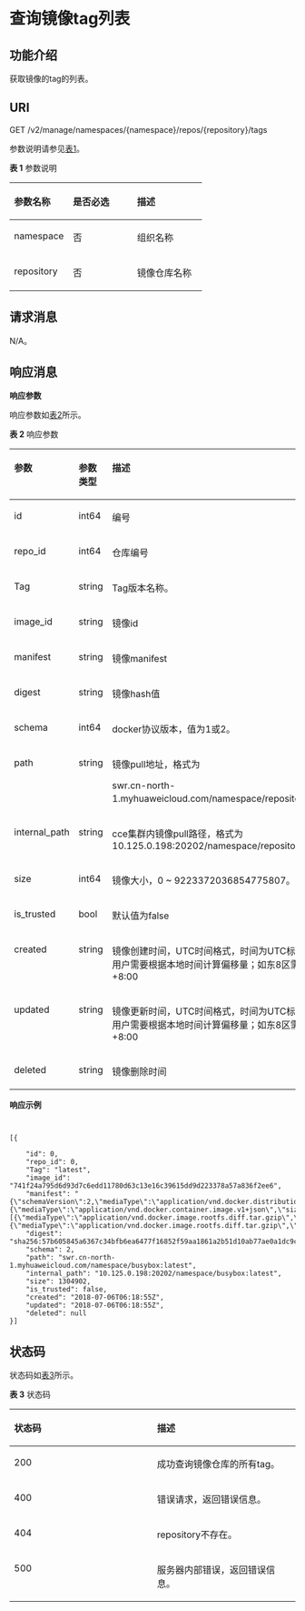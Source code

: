# 查询镜像tag列表<a name="swr_02_0035"></a>

## 功能介绍<a name="section14905762191056"></a>

获取镜像的tag的列表。

## URI<a name="section10482810165331"></a>

GET /v2/manage/namespaces/\{namespace\}/repos/\{repository\}/tags

参数说明请参见[表1](#table11843162810214)。

**表 1**  参数说明

<a name="table11843162810214"></a>
<table><thead align="left"><tr id="row20843172818213"><th class="cellrowborder" valign="top" width="30.61%" id="mcps1.2.4.1.1"><p id="p3843528621"><a name="p3843528621"></a><a name="p3843528621"></a>参数名称</p>
</th>
<th class="cellrowborder" valign="top" width="33.4%" id="mcps1.2.4.1.2"><p id="p1384319283210"><a name="p1384319283210"></a><a name="p1384319283210"></a>是否必选</p>
</th>
<th class="cellrowborder" valign="top" width="35.99%" id="mcps1.2.4.1.3"><p id="p1584342811211"><a name="p1584342811211"></a><a name="p1584342811211"></a>描述</p>
</th>
</tr>
</thead>
<tbody><tr id="row1084316281925"><td class="cellrowborder" valign="top" width="30.61%" headers="mcps1.2.4.1.1 "><p id="p6843228526"><a name="p6843228526"></a><a name="p6843228526"></a>namespace</p>
</td>
<td class="cellrowborder" valign="top" width="33.4%" headers="mcps1.2.4.1.2 "><p id="p284310281826"><a name="p284310281826"></a><a name="p284310281826"></a>否</p>
</td>
<td class="cellrowborder" valign="top" width="35.99%" headers="mcps1.2.4.1.3 "><p id="p85037015469"><a name="p85037015469"></a><a name="p85037015469"></a>组织名称</p>
</td>
</tr>
<tr id="row1319321944420"><td class="cellrowborder" valign="top" width="30.61%" headers="mcps1.2.4.1.1 "><p id="p919315194441"><a name="p919315194441"></a><a name="p919315194441"></a>repository</p>
</td>
<td class="cellrowborder" valign="top" width="33.4%" headers="mcps1.2.4.1.2 "><p id="p17193161964410"><a name="p17193161964410"></a><a name="p17193161964410"></a>否</p>
</td>
<td class="cellrowborder" valign="top" width="35.99%" headers="mcps1.2.4.1.3 "><p id="p13193201924411"><a name="p13193201924411"></a><a name="p13193201924411"></a>镜像仓库名称</p>
</td>
</tr>
</tbody>
</table>

## 请求消息<a name="section3270966102931"></a>

N/A。

## 响应消息<a name="section1262713444552"></a>

**响应参数**

响应参数如[表2](#table45446245174724)所示。

**表 2**  响应参数

<a name="table45446245174724"></a>
<table><thead align="left"><tr id="row1412623174724"><th class="cellrowborder" valign="top" width="34.616538346165385%" id="mcps1.2.4.1.1"><p id="p47313663174724"><a name="p47313663174724"></a><a name="p47313663174724"></a>参数</p>
</th>
<th class="cellrowborder" valign="top" width="30.76692330766923%" id="mcps1.2.4.1.2"><p id="p7201512174724"><a name="p7201512174724"></a><a name="p7201512174724"></a>参数类型</p>
</th>
<th class="cellrowborder" valign="top" width="34.616538346165385%" id="mcps1.2.4.1.3"><p id="p4480706174724"><a name="p4480706174724"></a><a name="p4480706174724"></a>描述</p>
</th>
</tr>
</thead>
<tbody><tr id="row23391130131913"><td class="cellrowborder" valign="top" width="34.616538346165385%" headers="mcps1.2.4.1.1 "><p id="p43401630141910"><a name="p43401630141910"></a><a name="p43401630141910"></a>id</p>
</td>
<td class="cellrowborder" valign="top" width="30.76692330766923%" headers="mcps1.2.4.1.2 "><p id="p203401530111912"><a name="p203401530111912"></a><a name="p203401530111912"></a>int64</p>
</td>
<td class="cellrowborder" valign="top" width="34.616538346165385%" headers="mcps1.2.4.1.3 "><p id="p20340730191918"><a name="p20340730191918"></a><a name="p20340730191918"></a>编号</p>
</td>
</tr>
<tr id="row697982791918"><td class="cellrowborder" valign="top" width="34.616538346165385%" headers="mcps1.2.4.1.1 "><p id="p10980112717192"><a name="p10980112717192"></a><a name="p10980112717192"></a>repo_id</p>
</td>
<td class="cellrowborder" valign="top" width="30.76692330766923%" headers="mcps1.2.4.1.2 "><p id="p20980132718193"><a name="p20980132718193"></a><a name="p20980132718193"></a>int64</p>
</td>
<td class="cellrowborder" valign="top" width="34.616538346165385%" headers="mcps1.2.4.1.3 "><p id="p14980192714197"><a name="p14980192714197"></a><a name="p14980192714197"></a>仓库编号</p>
</td>
</tr>
<tr id="row17668249354"><td class="cellrowborder" valign="top" width="34.616538346165385%" headers="mcps1.2.4.1.1 "><p id="p3602231570"><a name="p3602231570"></a><a name="p3602231570"></a>Tag</p>
</td>
<td class="cellrowborder" valign="top" width="30.76692330766923%" headers="mcps1.2.4.1.2 "><p id="p360215315712"><a name="p360215315712"></a><a name="p360215315712"></a>string</p>
</td>
<td class="cellrowborder" valign="top" width="34.616538346165385%" headers="mcps1.2.4.1.3 "><p id="p206025311878"><a name="p206025311878"></a><a name="p206025311878"></a>Tag版本名称。</p>
</td>
</tr>
<tr id="row176816213207"><td class="cellrowborder" valign="top" width="34.616538346165385%" headers="mcps1.2.4.1.1 "><p id="p1568212212204"><a name="p1568212212204"></a><a name="p1568212212204"></a>image_id</p>
</td>
<td class="cellrowborder" valign="top" width="30.76692330766923%" headers="mcps1.2.4.1.2 "><p id="p1568252172015"><a name="p1568252172015"></a><a name="p1568252172015"></a>string</p>
</td>
<td class="cellrowborder" valign="top" width="34.616538346165385%" headers="mcps1.2.4.1.3 "><p id="p1968202192013"><a name="p1968202192013"></a><a name="p1968202192013"></a>镜像id</p>
</td>
</tr>
<tr id="row2590104211156"><td class="cellrowborder" valign="top" width="34.616538346165385%" headers="mcps1.2.4.1.1 "><p id="p1592204251517"><a name="p1592204251517"></a><a name="p1592204251517"></a>manifest</p>
</td>
<td class="cellrowborder" valign="top" width="30.76692330766923%" headers="mcps1.2.4.1.2 "><p id="p95921422152"><a name="p95921422152"></a><a name="p95921422152"></a>string</p>
</td>
<td class="cellrowborder" valign="top" width="34.616538346165385%" headers="mcps1.2.4.1.3 "><p id="p145923427155"><a name="p145923427155"></a><a name="p145923427155"></a>镜像manifest</p>
</td>
</tr>
<tr id="row411720412429"><td class="cellrowborder" valign="top" width="34.616538346165385%" headers="mcps1.2.4.1.1 "><p id="p8361449104214"><a name="p8361449104214"></a><a name="p8361449104214"></a>digest</p>
</td>
<td class="cellrowborder" valign="top" width="30.76692330766923%" headers="mcps1.2.4.1.2 "><p id="p103631149164219"><a name="p103631149164219"></a><a name="p103631149164219"></a>string</p>
</td>
<td class="cellrowborder" valign="top" width="34.616538346165385%" headers="mcps1.2.4.1.3 "><p id="p33651491427"><a name="p33651491427"></a><a name="p33651491427"></a>镜像hash值</p>
</td>
</tr>
<tr id="row19747155313423"><td class="cellrowborder" valign="top" width="34.616538346165385%" headers="mcps1.2.4.1.1 "><p id="p55111044437"><a name="p55111044437"></a><a name="p55111044437"></a>schema</p>
</td>
<td class="cellrowborder" valign="top" width="30.76692330766923%" headers="mcps1.2.4.1.2 "><p id="p65137412431"><a name="p65137412431"></a><a name="p65137412431"></a>int64</p>
</td>
<td class="cellrowborder" valign="top" width="34.616538346165385%" headers="mcps1.2.4.1.3 "><p id="p05141147434"><a name="p05141147434"></a><a name="p05141147434"></a>docker协议版本，值为1或2。</p>
</td>
</tr>
<tr id="row27392900174724"><td class="cellrowborder" valign="top" width="34.616538346165385%" headers="mcps1.2.4.1.1 "><p id="p66029311173"><a name="p66029311173"></a><a name="p66029311173"></a>path</p>
</td>
<td class="cellrowborder" valign="top" width="30.76692330766923%" headers="mcps1.2.4.1.2 "><p id="p460211311279"><a name="p460211311279"></a><a name="p460211311279"></a>string</p>
</td>
<td class="cellrowborder" valign="top" width="34.616538346165385%" headers="mcps1.2.4.1.3 "><p id="p9603163112712"><a name="p9603163112712"></a><a name="p9603163112712"></a>镜像pull地址，格式为</p>
<p id="p8659141362"><a name="p8659141362"></a><a name="p8659141362"></a>swr.cn-north-1.myhuaweicloud.com/namespace/repository:tag。</p>
</td>
</tr>
<tr id="row207081451715"><td class="cellrowborder" valign="top" width="34.616538346165385%" headers="mcps1.2.4.1.1 "><p id="p1701714191712"><a name="p1701714191712"></a><a name="p1701714191712"></a>internal_path</p>
</td>
<td class="cellrowborder" valign="top" width="30.76692330766923%" headers="mcps1.2.4.1.2 "><p id="p470314161716"><a name="p470314161716"></a><a name="p470314161716"></a>string</p>
</td>
<td class="cellrowborder" valign="top" width="34.616538346165385%" headers="mcps1.2.4.1.3 "><p id="p07051481718"><a name="p07051481718"></a><a name="p07051481718"></a>cce集群内镜像pull路径，格式为 10.125.0.198:20202/namespace/repository:tag</p>
</td>
</tr>
<tr id="row12917712114013"><td class="cellrowborder" valign="top" width="34.616538346165385%" headers="mcps1.2.4.1.1 "><p id="p15603531879"><a name="p15603531879"></a><a name="p15603531879"></a>size</p>
</td>
<td class="cellrowborder" valign="top" width="30.76692330766923%" headers="mcps1.2.4.1.2 "><p id="p1760318310710"><a name="p1760318310710"></a><a name="p1760318310710"></a>int64</p>
</td>
<td class="cellrowborder" valign="top" width="34.616538346165385%" headers="mcps1.2.4.1.3 "><p id="p136038314714"><a name="p136038314714"></a><a name="p136038314714"></a>镜像大小，0 ~ 9223372036854775807。</p>
</td>
</tr>
<tr id="row6189161112289"><td class="cellrowborder" valign="top" width="34.616538346165385%" headers="mcps1.2.4.1.1 "><p id="p519041132810"><a name="p519041132810"></a><a name="p519041132810"></a>is_trusted</p>
</td>
<td class="cellrowborder" valign="top" width="30.76692330766923%" headers="mcps1.2.4.1.2 "><p id="p1119014117288"><a name="p1119014117288"></a><a name="p1119014117288"></a>bool</p>
</td>
<td class="cellrowborder" valign="top" width="34.616538346165385%" headers="mcps1.2.4.1.3 "><p id="p13191811182818"><a name="p13191811182818"></a><a name="p13191811182818"></a>默认值为false</p>
</td>
</tr>
<tr id="row24091911193911"><td class="cellrowborder" valign="top" width="34.616538346165385%" headers="mcps1.2.4.1.1 "><p id="p13603531378"><a name="p13603531378"></a><a name="p13603531378"></a>created</p>
</td>
<td class="cellrowborder" valign="top" width="30.76692330766923%" headers="mcps1.2.4.1.2 "><p id="p660333115711"><a name="p660333115711"></a><a name="p660333115711"></a>string</p>
</td>
<td class="cellrowborder" valign="top" width="34.616538346165385%" headers="mcps1.2.4.1.3 "><p id="p760315313710"><a name="p760315313710"></a><a name="p760315313710"></a>镜像创建时间，UTC时间格式，时间为UTC标准时间，用户需要根据本地时间计算偏移量；如东8区需要+8:00</p>
</td>
</tr>
<tr id="row10790853193918"><td class="cellrowborder" valign="top" width="34.616538346165385%" headers="mcps1.2.4.1.1 "><p id="p14603631778"><a name="p14603631778"></a><a name="p14603631778"></a>updated</p>
</td>
<td class="cellrowborder" valign="top" width="30.76692330766923%" headers="mcps1.2.4.1.2 "><p id="p3603203112717"><a name="p3603203112717"></a><a name="p3603203112717"></a>string</p>
</td>
<td class="cellrowborder" valign="top" width="34.616538346165385%" headers="mcps1.2.4.1.3 "><p id="p1360316317716"><a name="p1360316317716"></a><a name="p1360316317716"></a>镜像更新时间，UTC时间格式，时间为UTC标准时间，用户需要根据本地时间计算偏移量；如东8区需要+8:00</p>
</td>
</tr>
<tr id="row1627112185506"><td class="cellrowborder" valign="top" width="34.616538346165385%" headers="mcps1.2.4.1.1 "><p id="p427119188502"><a name="p427119188502"></a><a name="p427119188502"></a>deleted</p>
</td>
<td class="cellrowborder" valign="top" width="30.76692330766923%" headers="mcps1.2.4.1.2 "><p id="p142711318125017"><a name="p142711318125017"></a><a name="p142711318125017"></a>string</p>
</td>
<td class="cellrowborder" valign="top" width="34.616538346165385%" headers="mcps1.2.4.1.3 "><p id="p1327116186505"><a name="p1327116186505"></a><a name="p1327116186505"></a>镜像删除时间</p>
</td>
</tr>
</tbody>
</table>

**响应示例**

```


[{

    "id": 0,
    "repo_id": 0,
    "Tag": "latest",
    "image_id": "741f24a795d6d93d7c6edd11780d63c13e16c39615dd9d223378a57a836f2ee6",
    "manifest": "{\"schemaVersion\":2,\"mediaType\":\"application/vnd.docker.distribution.manifest.v2+json\",\"config\":{\"mediaType\":\"application/vnd.docker.container.image.v1+json\",\"size\":1862,\"digest\":\"sha256:741f24a795d6d93d7c6edd11780d63c13e16c39615dd9d223378a57a836f2ee6\"},\"layers\":[{\"mediaType\":\"application/vnd.docker.image.rootfs.diff.tar.gzip\",\"size\":1292800,\"digest\":\"sha256:8ac8bfaff55af948c796026ee867448c5b5b5d9dd3549f4006d9759b25d4a893\"},{\"mediaType\":\"application/vnd.docker.image.rootfs.diff.tar.gzip\",\"size\":10240,\"digest\":\"sha256:77ddbf3a9fe11e81761a0f9df43a28e3e6f29bbb53c0c8cf71cd7efa69729aed\"}]}",
    "digest": "sha256:57b605845a6367c34bfb6ea6477f16852f59aa1861a2b51d10ab77ae0a1dc9c3",
    "schema": 2,
    "path": "swr.cn-north-1.myhuaweicloud.com/namespace/busybox:latest",
    "internal_path": "10.125.0.198:20202/namespace/busybox:latest",
    "size": 1304902,
    "is_trusted": false,
    "created": "2018-07-06T06:18:55Z",
    "updated": "2018-07-06T06:18:55Z",
    "deleted": null
}]

```

## 状态码<a name="section5365169104253"></a>

状态码如[表3](#table1984564864716)所示。

**表 3**  状态码

<a name="table1984564864716"></a>
<table><thead align="left"><tr id="row1984554824718"><th class="cellrowborder" valign="top" width="50%" id="mcps1.2.3.1.1"><p id="p4846548124714"><a name="p4846548124714"></a><a name="p4846548124714"></a>状态码</p>
</th>
<th class="cellrowborder" valign="top" width="50%" id="mcps1.2.3.1.2"><p id="p984612486479"><a name="p984612486479"></a><a name="p984612486479"></a>描述</p>
</th>
</tr>
</thead>
<tbody><tr id="row1484619482477"><td class="cellrowborder" valign="top" width="50%" headers="mcps1.2.3.1.1 "><p id="p88461948154710"><a name="p88461948154710"></a><a name="p88461948154710"></a>200</p>
</td>
<td class="cellrowborder" valign="top" width="50%" headers="mcps1.2.3.1.2 "><p id="p13846748154710"><a name="p13846748154710"></a><a name="p13846748154710"></a>成功查询镜像仓库的所有tag。</p>
</td>
</tr>
<tr id="row98468489472"><td class="cellrowborder" valign="top" width="50%" headers="mcps1.2.3.1.1 "><p id="p14846134812476"><a name="p14846134812476"></a><a name="p14846134812476"></a>400</p>
</td>
<td class="cellrowborder" valign="top" width="50%" headers="mcps1.2.3.1.2 "><p id="p08461448114716"><a name="p08461448114716"></a><a name="p08461448114716"></a>错误请求，返回错误信息。</p>
</td>
</tr>
<tr id="row9846114818471"><td class="cellrowborder" valign="top" width="50%" headers="mcps1.2.3.1.1 "><p id="p188468486471"><a name="p188468486471"></a><a name="p188468486471"></a>404</p>
</td>
<td class="cellrowborder" valign="top" width="50%" headers="mcps1.2.3.1.2 "><p id="p11846134819473"><a name="p11846134819473"></a><a name="p11846134819473"></a>repository不存在。</p>
</td>
</tr>
<tr id="row16846248114719"><td class="cellrowborder" valign="top" width="50%" headers="mcps1.2.3.1.1 "><p id="p2846248184714"><a name="p2846248184714"></a><a name="p2846248184714"></a>500</p>
</td>
<td class="cellrowborder" valign="top" width="50%" headers="mcps1.2.3.1.2 "><p id="p5846154810474"><a name="p5846154810474"></a><a name="p5846154810474"></a>服务器内部错误，返回错误信息。</p>
</td>
</tr>
</tbody>
</table>

